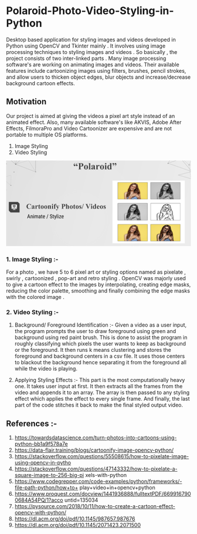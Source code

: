 # Polaroid-Photo-Video-Styling-in-Python
Desktop based application for styling images and videos developed in Python using OpenCV and Tkinter mainly . It involves using image 
processing techniques to styling images and videos . So basically , the project consists of two inter-linked parts . Many image processing 
software's are working on animating images and videos. Their available features include cartoonizing images using filters, brushes, 
pencil strokes, and allow users to thicken object edges, blur objects and increase/decrease background cartoon effects. 

## Motivation 
Our project is aimed at giving the videos a pixel art style instead of an animated effect. Also, many
available software's like AKVIS, Adobe After Effects, FilmoraPro and Video Cartoonizer are expensive
and are not portable to multiple OS platforms.
1. Image Styling
2. Video Styling

![image](https://github.com/MuhammadSaqib001/Polaroid-Photo-Video-Styling-in-Python/blob/main/polaroid.png)  

### 1. Image Styling :-
For a photo , we have 5 to 6 pixel art or styling options named as pixelate , swirly ,
cartoonized , pop-art and retro styling . OpenCV was majorly used to give a cartoon effect to the
images by interpolating, creating edge masks, reducing the color palette, smoothing and finally
combining the edge masks with the colored image .

### 2. Video Styling :-
1. Background/ Foreground Identification :-
Given a video as a user input, the program prompts the user to draw foreground using green and
background using red paint brush. This is done to assist the program in roughly classifying which
pixels the user wants to keep as background or the foreground. It then runs k means clustering and
stores the foreground and background centers in a csv file. It uses those centers to blackout the
background hence separating it from the foreground all while the video is playing.

2. Applying Styling Effects :-
This part is the most computationally heavy one. It takes user input at first. It then extracts all the
frames from the video and appends it to an array. The array is then passed to any styling effect
which applies the effect to every single frame. And finally, the last part of the code stitches it back to
make the final styled output video.

## References :-
1. https://towardsdatascience.com/turn-photos-into-cartoons-using-python-bb1a9f578a7e
2. https://data-flair.training/blogs/cartoonify-image-opencv-python/
3. https://stackoverflow.com/questions/55508615/how-to-pixelate-image-using-opencv-in-pytho
4. https://stackoverflow.com/questions/47143332/how-to-pixelate-a-square-image-to-256-big-pi
xels-with-python
5. https://www.codegrepper.com/code-examples/python/frameworks/-file-path-python/how+to+
play+video+in+opencv+python
6. https://www.proquest.com/docview/1441936888/fulltextPDF/6699167900684A54PQ/1?acco
untid=135034
7. https://pysource.com/2018/10/11/how-to-create-a-cartoon-effect-opencv-with-python/
8. https://dl.acm.org/doi/pdf/10.1145/987657.987676
9. https://dl.acm.org/doi/pdf/10.1145/2071423.2071500
